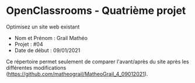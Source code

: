 # OpenClassrooms - Quatrième projet
Optimisez un site web existant

- Nom et Prénom : Grail Mathéo
- Projet : #04
- Date de début : 09/01/2021

Ce répertoire permet seulement de comparer l'avant/après du site après les différentes modifications (https://github.com/matheograil/MatheoGrail_4_09012021).
